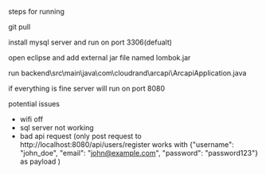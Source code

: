 steps for running

git pull

install mysql server and run on port 3306(defualt)

open eclipse and add external jar file named lombok.jar

run backend\src\main\java\com\cloudrand\arcapi\ArcapiApplication.java

if everything is fine server will run on port 8080

potential issues

- wifi off
- sql server not working
- bad api request (only
  post request to http://localhost:8080/api/users/register works with {"username": "john_doe", "email": "john@example.com", "password": "password123"} as payload )
